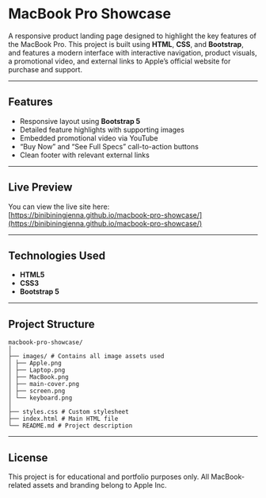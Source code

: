 # MacBook Pro Showcase

A responsive product landing page designed to highlight the key features of the MacBook Pro. This project is built using **HTML**, **CSS**, and **Bootstrap**, and features a modern interface with interactive navigation, product visuals, a promotional video, and external links to Apple’s official website for purchase and support.

---

## Features

- Responsive layout using **Bootstrap 5**
- Detailed feature highlights with supporting images
- Embedded promotional video via YouTube
- “Buy Now” and “See Full Specs” call-to-action buttons
- Clean footer with relevant external links

---

## Live Preview

You can view the live site here:  
[https://binibiningjenna.github.io/macbook-pro-showcase/](https://binibiningjenna.github.io/macbook-pro-showcase/)

---

## Technologies Used

- **HTML5**
- **CSS3**
- **Bootstrap 5**

---

## Project Structure

```
macbook-pro-showcase/
│
├── images/ # Contains all image assets used
│ ├── Apple.png
│ ├── Laptop.png
│ ├── MacBook.png
│ ├── main-cover.png
│ ├── screen.png
│ └── keyboard.png
│
├── styles.css # Custom stylesheet
├── index.html # Main HTML file
└── README.md # Project description
```

---

## License

This project is for educational and portfolio purposes only. All MacBook-related assets and branding belong to Apple Inc.
